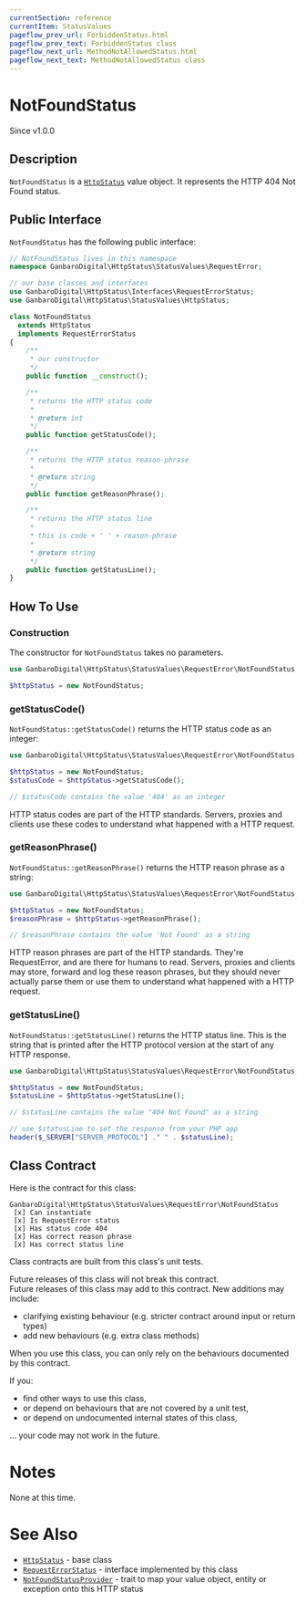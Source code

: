 ```yaml
---
currentSection: reference
currentItem: StatusValues
pageflow_prev_url: ForbiddenStatus.html
pageflow_prev_text: ForbiddenStatus class
pageflow_next_url: MethodNotAllowedStatus.html
pageflow_next_text: MethodNotAllowedStatus class
---
```


# NotFoundStatus

<div class="callout info">
Since v1.0.0
</div>

## Description

`NotFoundStatus` is a [`HttpStatus`](HttpStatus.html) value object. It represents the HTTP 404 Not Found status.

## Public Interface

`NotFoundStatus` has the following public interface:

```php
// NotFoundStatus lives in this namespace
namespace GanbaroDigital\HttpStatus\StatusValues\RequestError;

// our base classes and interfaces
use GanbaroDigital\HttpStatus\Interfaces\RequestErrorStatus;
use GanbaroDigital\HttpStatus\StatusValues\HttpStatus;

class NotFoundStatus
  extends HttpStatus
  implements RequestErrorStatus
{
    /**
     * our constructor
     */
    public function __construct();

    /**
     * returns the HTTP status code
     *
     * @return int
     */
    public function getStatusCode();

    /**
     * returns the HTTP status reason-phrase
     *
     * @return string
     */
    public function getReasonPhrase();

    /**
     * returns the HTTP status line
     *
     * this is code + ' ' + reason-phrase
     *
     * @return string
     */
    public function getStatusLine();
}
```

## How To Use

### Construction

The constructor for `NotFoundStatus` takes no parameters.

```php
use GanbaroDigital\HttpStatus\StatusValues\RequestError\NotFoundStatus;

$httpStatus = new NotFoundStatus;
```

### getStatusCode()

`NotFoundStatus::getStatusCode()` returns the HTTP status code as an integer:

```php
use GanbaroDigital\HttpStatus\StatusValues\RequestError\NotFoundStatus;

$httpStatus = new NotFoundStatus;
$statusCode = $httpStatus->getStatusCode();

// $statusCode contains the value '404' as an integer
```

HTTP status codes are part of the HTTP standards. Servers, proxies and clients use these codes to understand what happened with a HTTP request.

### getReasonPhrase()

`NotFoundStatus::getReasonPhrase()` returns the HTTP reason phrase as a string:

```php
use GanbaroDigital\HttpStatus\StatusValues\RequestError\NotFoundStatus;

$httpStatus = new NotFoundStatus;
$reasonPhrase = $httpStatus->getReasonPhrase();

// $reasonPhrase contains the value 'Not Found' as a string
```

HTTP reason phrases are part of the HTTP standards. They're RequestError, and are there for humans to read. Servers, proxies and clients may store, forward and log these reason phrases, but they should never actually parse them or use them to understand what happened with a HTTP request.

### getStatusLine()

`NotFoundStatus::getStatusLine()` returns the HTTP status line. This is the string that is printed after the HTTP protocol version at the start of any HTTP response.

```php
use GanbaroDigital\HttpStatus\StatusValues\RequestError\NotFoundStatus;

$httpStatus = new NotFoundStatus;
$statusLine = $httpStatus->getStatusLine();

// $statusLine contains the value "404 Not Found" as a string

// use $statusLine to set the response from your PHP app
header($_SERVER["SERVER_PROTOCOL"] ." " . $statusLine);
```

## Class Contract

Here is the contract for this class:

    GanbaroDigital\HttpStatus\StatusValues\RequestError\NotFoundStatus
     [x] Can instantiate
     [x] Is RequestError status
     [x] Has status code 404
     [x] Has correct reason phrase
     [x] Has correct status line

Class contracts are built from this class's unit tests.

<div class="callout success">
Future releases of this class will not break this contract.
</div>

<div class="callout info" markdown="1">
Future releases of this class may add to this contract. New additions may include:

* clarifying existing behaviour (e.g. stricter contract around input or return types)
* add new behaviours (e.g. extra class methods)
</div>

<div class="callout warning" markdown="1">
When you use this class, you can only rely on the behaviours documented by this contract.

If you:

* find other ways to use this class,
* or depend on behaviours that are not covered by a unit test,
* or depend on undocumented internal states of this class,

... your code may not work in the future.
</div>

# Notes

None at this time.

# See Also

* [`HttpStatus`](HttpStatus.html) - base class
* [`RequestErrorStatus`](RequestErrorStatus.html) - interface implemented by this class
* [`NotFoundStatusProvider`](../StatusProviders/NotFoundStatusProvider.html) - trait to map your value object, entity or exception onto this HTTP status

